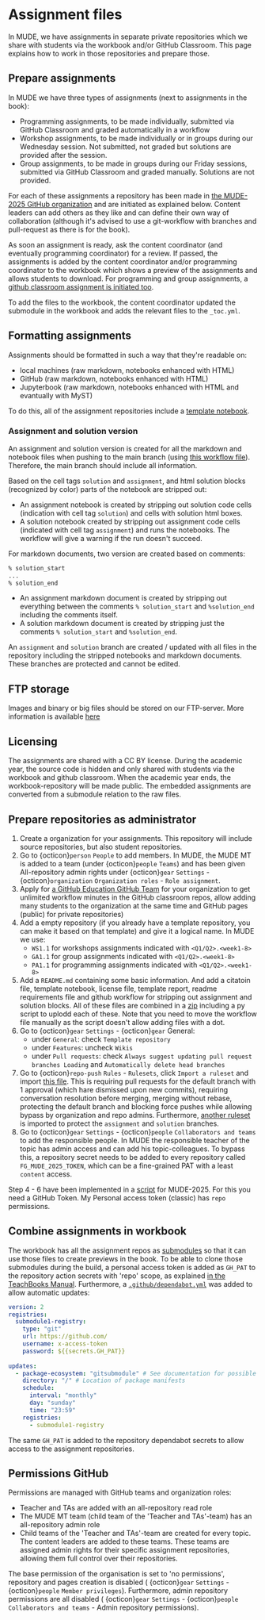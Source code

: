 # Assignment files

In MUDE, we have assignments in separate private repositories which we share with students via the workbook and/or GitHub Classroom. This page explains how to work in those repositories and prepare those.

## Prepare assignments
In MUDE we have three types of assignments (next to assignments in the book):
- Programming assignments, to be made individually, submitted via GitHub Classroom and graded automatically in a workflow
- Workshop assignments, to be made individually or in groups during our Wednesday session. Not submitted, not graded but solutions are provided after the session.
- Group assignments, to be made in groups during our Friday sessions, submitted via GitHub Classroom and graded manually. Solutions are not provided.

For each of these assignments a repository has been made in [the MUDE-2025 GitHub organization](https://github.com/MUDE-2025) and are initiated as explained below. Content leaders can add others as they like and can define their own way of collaboration (although it's advised to use a git-workflow with branches and pull-request as there is for the book).

As soon an assignment is ready, ask the content coordinator (and eventually programming coordinator) for a review. If passed, the assignments is added by the content coordinator and/or programming coordinator to the workbook which shows a preview of the assignments and allows students to download. For programming and group assignments, a [github classroom assignment is initiated too](./github-classroom.md).

To add the files to the workbook, the content coordinator updated the submodule in the workbook and adds the relevant files to the `_toc.yml`.

## Formatting assignments
Assignments should be formatted in such a way that they're readable on:
- local machines (raw markdown, notebooks enhanced with HTML)
- GitHub (raw markdown, notebooks enhanced with HTML)
- Jupyterbook (raw markdown, notebooks enhanced with HTML and evantually with MyST)

To do this, all of the assignment repositories include a [template notebook](./ipynb_template.ipynb).

### Assignment and solution version
An assignment and solution version is created for all the markdown and notebook files when pushing to the main branch (using [this workflow file](./generate-student-notebook.yml)). Therefore, the main branch should include all information.

Based on the cell tags `solution` and `assignment`, and html solution blocks (recognized by color) parts of the notebook are stripped out:
- An assignment notebook is created by stripping out solution code cells (indication with cell tag `solution`) and cells with solution html boxes.
- A solution notebook created by stripping out assignment code cells (indicated with cell tag `assignment`) and runs the notebooks. The workflow will give a warning if the run doesn't succeed.

For markdown documents, two version are created based on comments:
```md
% solution_start
...
% solution_end
```
- An assignment markdown document is created by stripping out everything between the comments `% solution_start` and `%solution_end` including the comments itself.
- A solution markdown document is created by stripping just the comments `% solution_start` and `%solution_end`.

An `assignment` and `solution` branch are created / updated with all files in the repository including the stripped notebooks and markdown documents. These branches are protected and cannot be edited.

## FTP storage
Images and binary or big files should be stored on our FTP-server. More information is available [here](./FTP.md)

## Licensing

The assignments are shared with a CC BY license. During the academic year, the source code is hidden and only shared with students via the workbook and github classroom. When the academic year ends, the workbook-repository will be made public. The embedded assignments are converted from a submodule relation to the raw files.

## Prepare repositories as administrator

1. Create a organization for your assignments. This repository will include source repositories, but also student repositories.
2. Go to {octicon}`person` `People` to add members. In MUDE, the MUDE MT is added to a team (under {octicon}`people` `Teams`) and has been given All-repository admin rights under {octicon}`gear` `Settings` - {octicon}`organization` `Organization roles` - `Role assignment`.
3. Apply for [a GitHub Education GitHub Team](https://education.github.com/globalcampus/teacher) for your organization to get unlimited workflow minutes in the GitHub classroom repos, allow adding many students to the organization at the same time and GitHub pages (public) for private repositories)
4. Add a empty repository (if you already have a template repository, you can make it based on that template) and give it a logical name. In MUDE we use:
   - `WS1.1` for workshops assignments indicated with `<Q1/Q2>.<week1-8>`
   - `GA1.1` for group assignments indicated with `<Q1/Q2>.<week1-8>`
   - `PA1.1` for programming assignments indicated with `<Q1/Q2>.<week1-8>`
5. Add a `README.md` containing some basic information. And add a citatoin file, template notebook, license file, template report, readme requirements file and github workflow for stripping out assignment and solution blocks. All of these files are combined in a [zip](./create_repos.zip) including a py script to uplodd each of these. Note that you need to move the workflow file manually as the script doesn't allow adding files with a dot.
6. Go to {octicon}`gear` `Settings` - {octicon}`gear` General:
   - under `General`: check `Template repository`
   - under `Features`: uncheck `Wikis`
   - under `Pull requests`: check `Always suggest updating pull request branches Loading` and `Automatically delete head branches`
7. Go to {octicon}`repo-push` `Rules` - `Rulesets`, click `Import a ruleset` and import [this file](./Protect_main.json). This is requiring pull requests for the default branch with 1 approval (which hare dismissed upon new commits), requiring conversation resolution before merging, merging without rebase, protecting the default branch and blocking force pushes while allowing bypass by organization and repo admins. Furthermore, [another ruleset](./protect_assignment_and_solution.json) is imported to protect the `assignment` and `solution` branches.
8. Go to {octicon}`gear` `Settings` - {octicon}`people` `Collaborators and teams` to add the responsible people. In MUDE the responsible teacher of the topic has admin access and can add his topic-colleagues. To bypass this, a repository secret needs to be added to every repository called `FG_MUDE_2025_TOKEN`, which can be a fine-grained PAT with a least `content` access.

Step 4 - 6 have been implemented in a [script](./create_repos.py) for MUDE-2025. For this you need a GitHub Token. My Personal access token (classic) has `repo` permissions.

## Combine assignments in workbook
The workbook has all the assignment repos as [submodules](https://teachbooks.io/manual/external/Nested-Books/README.html) so that it can use those files to create previews in the book. To be able to clone those submodules during the build, a personal access token is added as `GH_PAT` to the repository action secrets with 'repo' scope, as explained [in the TeachBooks Manual](https://teachbooks.io/manual/external/deploy-book-workflow/README.html#private-submodules). Furthermore, a [`.github/dependabot.yml`](https://teachbooks.io/manual/external/Nested-Books/README.html#the-external-book-is-updated) was added to allow automatic updates:

```yaml
version: 2
registries:
  submodule1-registry:
    type: "git"
    url: https://github.com/
    username: x-access-token
    password: ${{secrets.GH_PAT}}
    
updates:
  - package-ecosystem: "gitsubmodule" # See documentation for possible values
    directory: "/" # Location of package manifests
    schedule:
      interval: "monthly"
      day: "sunday"
      time: "23:59"
    registries:
      - submodule1-registry
```

The same `GH_PAT` is added to the repository dependabot secrets to allow access to the assignment repositories.

## Permissions GitHub

Permissions are managed with GitHub teams and organization roles:
- Teacher and TAs are added with an all-repository read role
- The MUDE MT team (child team of the 'Teacher and TAs'-team) has an all-repository admin role
- Child teams of the 'Teacher and TAs'-team are created for every topic. The content leaders are added to these teams. These teams are assigned admin rights for their specific assignment repositories, allowing them full control over their repositories.

The base permission of the organisation is set to 'no permissions', repository and pages creation is disabled ( {octicon}`gear` `Settings` - {octicon}`people` `Member privileges`). Furthermore, admin repository permissions are all disabled ( {octicon}`gear` `Settings` - {octicon}`people` `Collaborators and teams` - Admin repository permissions).

